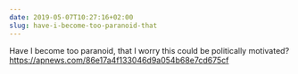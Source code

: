 ```yaml
---
date: 2019-05-07T10:27:16+02:00
slug: have-i-become-too-paranoid-that
---
```

Have I become too paranoid, that I worry this could be politically motivated? https://apnews.com/86e17a4f133046d9a054b68e7cd675cf

